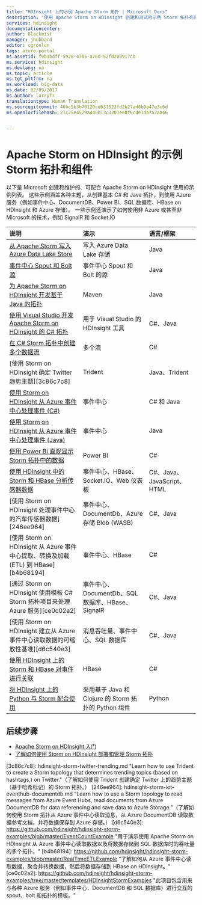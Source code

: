 ```yaml
---
title: "HDInsight 上的示例 Apache Storm 拓扑 | Microsoft Docs"
description: "使用 Apache Storm on HDInsight 创建和测试的示例 Storm 拓扑列表，包括基本 C# 和 Java 拓扑，以及事件中心的用法。"
services: hdinsight
documentationcenter: 
author: Blackmist
manager: jhubbard
editor: cgronlun
tags: azure-portal
ms.assetid: f9b1bdff-5928-4705-a76d-52fd200917cb
ms.service: hdinsight
ms.devlang: na
ms.topic: article
ms.tgt_pltfrm: na
ms.workload: big-data
ms.date: 02/09/2017
ms.author: larryfr
translationtype: Human Translation
ms.sourcegitcommit: 46bc5b3b70120cd631523fd2b27ad8b9a47e3c6d
ms.openlocfilehash: 21c25e4579a440b13c3201ee8f6c4e1db7a2aa46


---
```

# <a name="example-storm-toplogies-and-components-for-apache-storm-on-hdinsight"></a>Apache Storm on HDInsight 的示例 Storm 拓扑和组件

以下是 Microsoft 创建和维护的、可配合 Apache Storm on HDInsight 使用的示例列表。 这些示例涵盖各种主题，从创建基本 C# 和 Java 拓扑，到使用 Azure 服务（例如事件中心、DocumentDB、Power BI、SQL 数据库、HBase on HDInsight 和 Azure 存储）。 一些示例还演示了如何使用非 Azure 或甚至非 Microsoft 的技术，例如 SignalR 和 Socket.IO

| 说明 | 演示 | 语言/框架 |
|:--- |:--- |:--- |
| [从 Apache Storm 写入 Azure Data Lake Store](hdinsight-storm-write-data-lake-store.md) |写入 Azure Data Lake 存储 |Java |
| [事件中心 Spout 和 Bolt 源](https://github.com/apache/storm/tree/master/external/storm-eventhubs) |事件中心 Spout 和 Bolt 的源 |Java |
| [为 Apache Storm on HDInsight 开发基于 Java 的拓扑][5797064f] |Maven |Java |
| [使用 Visual Studio 开发 Apache Storm on HDInsight 的 C# 拓扑][16fce2d1] |用于 Visual Studio 的 HDInsight 工具 |C#、Java |
| [在 C# Storm 拓朴中创建多个数据流][ec5a4064] |多个流 |C# |
| [使用 Storm on HDInsight 确定 Twitter 趋势主题][3c86c7c8] |Trident |Java、Trident |
| [使用 Storm on HDInsight 从 Azure 事件中心处理事件 (C#)][844d1d81] |事件中心 |C# 和 Java |
| [使用 Storm on HDInsight 从 Azure 事件中心处理事件 (Java)](hdinsight-storm-develop-java-event-hub-topology.md) |事件中心 |Java |
| [使用 Power Bi 直观显示 Storm 拓扑中的数据][94d15238] |Power BI |C# |
| [使用 HDInsight 中的 Storm 和 HBase 分析传感器数据][ab894747] |事件中心、HBase、Socket.IO、Web 仪表板 |C#、Java、JavaScript、HTML |
| [使用 Storm on HDInsight 处理事件中心的汽车传感器数据][246ee964] |事件中心、DocumentDb、Azure 存储 Blob (WASB) |C#、Java |
| [使用 Storm on HDInsight 从 Azure 事件中心提取、转换及加载 (ETL) 到 HBase][b4b68194] |事件中心、HBase |C# |
| [通过 Storm on HDInsight 使用模板 C# Storm 拓朴项目来处理 Azure 服务][ce0c02a2] |事件中心、DocumentDb、SQL 数据库、HBase、SignalR |C#、Java |
| [使用 Storm on HDInsight 建立从 Azure 事件中心读取数据的可缩放性基准][d6c540e3] |消息吞吐量、事件中心、SQL 数据库 |C#、Java |
| [使用 HDInsight 上的 Storm 和 HBase 对事件进行关联](hdinsight-storm-correlation-topology.md) |HBase |C# |
| [将 HDInsight 上的 Python 与 Storm 配合使用](hdinsight-storm-develop-python-topology.md) |采用基于 Java 和 Clojure 的 Storm 拓扑的 Python 组件 |Python |

## <a name="next-steps"></a>后续步骤

* [Apache Storm on HDInsight 入门][2b8c3488]
* [了解如何使用 Storm on HDInsight 部署和管理 Storm 拓扑][6eb0d3b8]

[2b8c3488]: hdinsight-apache-storm-tutorial-get-started-linux.md "了解如何创建 Storm on HDInsight 群集，以及如何使用 Storm 仪表板来部署示例拓扑。"
[6eb0d3b8]: hdinsight-storm-deploy-monitor-topology.md "了解如何使用基于 Web 的 Storm 仪表板和 Storm UI 或 Visual Studio 的 HDInsight 工具来部署和管理拓扑。"
[16fce2d1]: hdinsight-storm-develop-csharp-visual-studio-topology.md "了解如何使用 Visual Studio 的 HDInsight 工具创建 C# Storm 拓扑。"
[5797064f]: hdinsight-storm-develop-java-topology.md "了解如何通过创建一个基本的单词计数拓扑，使用 Maven 以 Java 语言创建 Storm 拓扑。"
[94d15238]: hdinsight-storm-power-bi-topology.md "演示如何从 C# 拓扑将数据写入 Power BI，然后基于这些数据创建图表和仪表板。"
[ec5a4064]: https://github.com/Blackmist/csharp-storm-example "演示一个执行单词计数的基本 Storm 拓扑（以 C# 实现）。此外，还演示如何在一个 C# 拓扑中创建多个数据流。"
[844d1d81]: hdinsight-storm-develop-csharp-event-hub-topology.md "了解如何使用 Storm on HDInsight 从 Azure 事件中心读取和写入数据。"
[ab894747]: hdinsight-storm-sensor-data-analysis.md "了解如何使用 Apache Storm on HDInsight 处理来自 Azure 事件中心的传感器数据，使用 D3.js 可视化这些数据，然后（可选）将数据存储到 HBase。"
[3c86c7c8]: hdinsight-storm-twitter-trending.md "Learn how to use Trident to create a Storm topology that determines trending topics (based on hashtags,) on Twitter."（了解如何使用 Trident 创建确定 Twitter 上的趋势主题（基于哈希标记）的 Storm 拓扑。）
[246ee964]: hdinsight-storm-iot-eventhub-documentdb.md "Learn how to use a Storm topology to read messages from Azure Event Hubs, read documents from Azure DocumentDB for data referencing and save data to Azure Storage."（了解如何使用 Storm 拓扑从 Azure 事件中心读取消息，从 Azure DocumentDB 读取数据参考文档，并将数据保存到 Azure 存储。）
[d6c540e3]: https://github.com/hdinsight/hdinsight-storm-examples/blob/master/EventCountExample "用于演示使用 Apache Storm on HDInsight 从 Azure 事件中心读取数据以及将数据存储到 SQL 数据库时的吞吐量的多个拓扑。"
[b4b68194]: https://github.com/hdinsight/hdinsight-storm-examples/blob/master/RealTimeETLExample "了解如何从 Azure 事件中心读取数据，聚合并转换数据，然后将数据存储到 HBase on HDInsight。"
[ce0c02a2]: https://github.com/hdinsight/hdinsight-storm-examples/tree/master/templates/HDInsightStormExamples "此项目包含用来与各种 Azure 服务（例如事件中心、DocumentDB 和 SQL 数据库）进行交互的 spout、bolt 和拓扑的模板。"




<!--HONumber=Nov16_HO3-->


